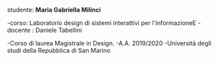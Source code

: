 studente: **Maria Gabriella Milinci**

-corso: Laboratorio design di sistemi interattivi per l'informazioneE
-docente : Daniele Tabellini

-Corso di laurea Magistrale in Design.
-A.A. 2019/2020
-Università degli studi della Repubblica di San Marino
